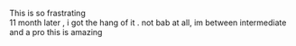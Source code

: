 This is so frastrating  
 11 month later , i got the hang of it . not bab at all, im between intermediate and a pro
 this is amazing
